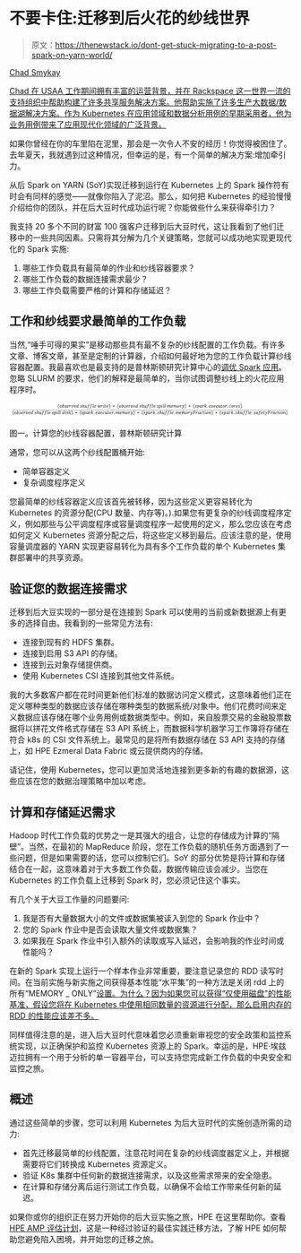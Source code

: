 # 不要卡住:迁移到后火花的纱线世界

> 原文：<https://thenewstack.io/dont-get-stuck-migrating-to-a-post-spark-on-yarn-world/>

[](https://www.linkedin.com/in/chad-smykay-a780761/)

[Chad Smykay](https://www.linkedin.com/in/chad-smykay-a780761/)

[Chad 在 USAA 工作期间拥有丰富的运营背景，并在 Rackspace 这一世界一流的支持组织中帮助构建了许多共享服务解决方案。他帮助实施了许多生产大数据/数据湖解决方案。作为 Kubernetes 在应用领域和数据分析用例的早期采用者，他为业务用例带来了应用现代化领域的广泛背景。](https://www.linkedin.com/in/chad-smykay-a780761/)

[](https://www.linkedin.com/in/chad-smykay-a780761/)[](https://www.linkedin.com/in/chad-smykay-a780761/)

如果你曾经在你的车里陷在泥里，那会是一次令人不安的经历！你觉得被困住了。去年夏天，我就遇到过这种情况，但幸运的是，有一个简单的解决方案:增加牵引力。

从后 Spark on YARN (SoY)实现迁移到运行在 Kubernetes 上的 Spark 操作符有时会有同样的感觉——就像你陷入了泥沼。那么，如何把 Kubernetes 的经验慢慢介绍给你的团队，并在后大豆时代成功运行呢？你能做些什么来获得牵引力？

我支持 20 多个不同的财富 100 强客户迁移到后大豆时代，这让我看到了他们迁移中的一些共同因素。只需将其分解为几个关键策略，您就可以成功地实现更现代化的 Spark 实施:

1.  哪些工作负载具有最简单的作业和纱线容器要求？
2.  哪些工作负载的数据连接需求最少？
3.  哪些工作负载需要严格的计算和存储延迟？

## 工作和纱线要求最简单的工作负载

当然,“唾手可得的果实”是移动那些具有最不复杂的纱线配置的工作负载。有许多文章、博客文章，甚至是定制的计算器，介绍如何最好地为您的工作负载计算纱线容器配置。我最喜欢也是最支持的是普林斯顿研究计算中心的[调优 Spark 应用](https://researchcomputing.princeton.edu/computational-hardware/hadoop/spark-memory)。忽略 SLURM 的要求，他们的解释是最简单的，当你试图调整纱线上的火花应用程序时。

![](img/f6e56913011d0a049036a836efd38c42.png)

图一。计算您的纱线容器配置，普林斯顿研究计算

通常，您可以从这两个纱线配置桶开始:

*   简单容器定义
*   复杂调度程序定义

您最简单的纱线容器定义应该首先被转移，因为这些定义更容易转化为 Kubernetes 的资源分配(CPU 数量、内存等)。).如果您有更复杂的纱线调度程序定义，例如那些与公平调度程序或容量调度程序一起使用的定义，那么您应该在考虑如何定义 Kubernetes 资源分配之后，将这些定义移到最后。应该注意的是，使用容量调度器的 YARN 实现更容易转化为具有多个工作负载的单个 Kubernetes 集群部署中的共享资源。

## 验证您的数据连接需求

迁移到后大豆实现的一部分是在连接到 Spark 可以使用的当前或新数据源上有更多的选择自由。我看到的一些常见方法有:

*   连接到现有的 HDFS 集群。
*   连接到启用 S3 API 的存储。
*   连接到云对象存储提供商。
*   使用 Kubernetes CSI 连接到其他文件系统。

我的大多数客户都在花时间更新他们标准的数据访问定义模式，这意味着他们正在定义哪种类型的数据应该存储在哪种类型的数据系统/对象中。他们花费时间来定义数据应该存储在哪个业务用例或数据类型中。例如，来自股票交易的金融股票数据将以拼花文件格式存储在 S3 API 系统上，而数据科学机器学习工作簿将存储在符合 k8s 的 CSI 文件系统上。最常见的是将所有数据存储在 S3 API 支持的存储上，如 HPE Ezmeral Data Fabric 或云提供商内的存储。

请记住，使用 Kubernetes，您可以更加灵活地连接到更多新的有趣的数据源，这些应该在您的数据治理策略中加以考虑。

## 计算和存储延迟需求

Hadoop 时代工作负载的优势之一是其强大的组合，让您的存储成为计算的“隔壁”。当然，在最初的 MapReduce 阶段，您在工作负载的随机任务方面遇到了一些问题，但是如果需要的话，您可以控制它们。SoY 的部分优势是将计算和存储结合在一起，这意味着对于大多数工作负载，数据传输应该会减少。当您在 Kubernetes 的工作负载上迁移到 Spark 时，您必须记住这个事实。

有几个关于大豆工作量的问题要问:

1.  我是否有大量数据大小的文件或数据集被读入到您的 Spark 作业中？
2.  您的 Spark 作业中是否会读取大量文件或数据集？
3.  如果我在 Spark 作业中引入额外的读取或写入延迟，会影响我的作业时间或性能吗？

在新的 Spark 实现上运行一个样本作业非常重要，要注意记录您的 RDD 读写时间。在当前实施与新实施之间获得基本性能“水平集”的一种方法是关闭 rdd 上的所有“MEMORY _ ONLY”[设置。为什么？因为如果您可以获得“仅使用磁盘”的性能基准，假设您将在 Kubernetes 中使用相同数量的资源进行分配，那么启用内存的 RDD 的性能应该差不多。](https://spark.apache.org/docs/latest/rdd-programming-guide.html#which-storage-level-to-choose)

同样值得注意的是，进入后大豆时代意味着您必须重新审视您的安全政策和监控系统实现，以正确保护和监控 Kubernetes 资源上的 Spark。幸运的是，HPE·埃兹迈拉拥有一个用于分析的单一容器平台，可以支持您完成新工作负载的中央安全和监控之旅。

## 概述

通过这些简单的步骤，您可以利用 Kubernetes 为后大豆时代的实施创造所需的动力:

*   首先迁移最简单的纱线配置，注意花时间在复杂的纱线调度器定义上，并根据需要将它们转换成 Kubernetes 资源定义。
*   验证 K8s 集群中任何新的数据连接需求，以及这些需求带来的安全隐患。
*   在计算和存储分离后运行测试工作负载，以确保不会给工作带来任何新的延迟。

如果你或你的组织正在努力开始你的后大豆实施之旅，HPE 在这里帮助你。查看 [HPE AMP 评估计划](https://assets.ext.hpe.com/is/content/hpedam/documents/a50001000-1999/a50001473/a50001473enw.pdf)，这是一种经过验证的最佳实践迁移方法，了解 HPE 如何帮助您避免陷入困境，并开始您的迁移之旅。

<svg xmlns:xlink="http://www.w3.org/1999/xlink" viewBox="0 0 68 31" version="1.1"><title>Group</title> <desc>Created with Sketch.</desc></svg>